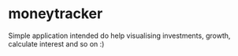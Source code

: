 # moneytracker
Simple application intended do help visualising investments, growth, calculate interest and so on :)
